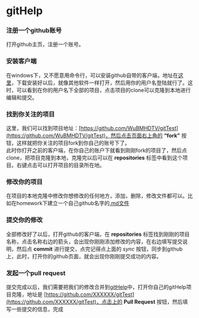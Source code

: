 gitHelp
=======

### 注册一个github账号 ###

打开github主页，注册一个账号。

### 安装客户端 ###

在windows下，又不愿意用命令行，可以安装github自带的客户端，地址在[这里](http://windows.github.com/)，下载安装好以后，就像其他软件一样打开，然后用你的用户名登陆就行了。这时，可以看到在你的用户名下全部的项目，点击项目的clone可以克隆到本地进行编辑和提交。

### 找到你关注的项目 ###

这里，我们可以找到项目地址：[https://github.com/WuBMHDTV/gitTest](https://github.com/WuBMHDTV/gitTest)，然后点击页面右上角的 **“fork”** 按钮，这样就把你关注的项目fork到你自己的账号下了。  
此时你打开之前的客户端，在你自己的账户下就看到刚刚fork的项目了，然后点clone，把项目克隆到本地，克隆完以后可以在 **repositories** 标签中看到这个项目。右键点击可以打开项目的目录所在地。

### 修改你的项目 ###
在项目的本地克隆中修改你想修改的任何地方，添加，删除，修改文件都可以。比如在homework下建立一个自己github名字的[.md文件](http://baike.baidu.com/view/2311114.htm)

### 提交你的修改 ###
全部修改好了以后，打开github的客户端，在 **repositories** 标签找到刚刚的项目名称，点击名称右边的箭头，会出现你刚刚添加修改的内容，在右边填写提交说明，然后点 **commit** 进行提交，点完记得点上面的 *sync* 按钮，同步到github上，此时，打开你的github页面，就会出现你刚刚提交成功的内容。

### 发起一个pull request ###

提交完成以后，我们需要把我们的修改合并到[gitHelp](https://github.com/WuBMHDTV/gitTest)中，打开你自己的gitHelp项目克隆，地址是 [https://github.com/XXXXXX/gitTest](https://github.com/XXXXXX/gitTest)，点击上的 **Pull Request** 按钮，然后填写一些提交的信息，完成

